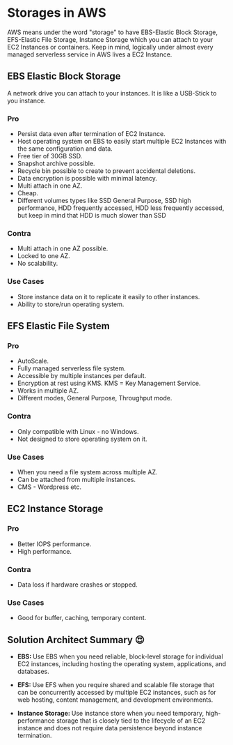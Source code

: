 # Storages in AWS

AWS means under the word "storage" to have EBS-Elastic Block Storage, EFS-Elastic File Storage, Instance Storage which you can attach to your EC2 Instances or containers. Keep in mind, logically under almost every managed serverless service in AWS lives a EC2 Instance.

## EBS Elastic Block Storage
A network drive you can attach to your instances.
It is like a USB-Stick to you instance.

### Pro
- Persist data even after termination of EC2 Instance.
- Host operating system on EBS to easily start multiple EC2 Instances with the same configuration and data.
- Free tier of 30GB SSD.
- Snapshot archive possible.
- Recycle bin possible to create to prevent accidental deletions.
- Data encryption is possible with minimal latency.
- Multi attach in one AZ.
- Cheap.
- Different volumes types like SSD General Purpose, SSD high performance, HDD frequently accessed, HDD less frequently accessed, but keep in mind that HDD is much slower than SSD

### Contra
- Multi attach in one AZ possible.
- Locked to one AZ.
- No scalability.

### Use Cases
- Store instance data on it to replicate it easily to other instances.
- Ability to store/run operating system.

## EFS Elastic File System

### Pro
- AutoScale.
- Fully managed serverless file system.
- Accessible by multiple instances per default.
- Encryption at rest using KMS. KMS = Key Management Service.
- Works in multiple AZ.
- Different modes, General Purpose, Throughput mode.

### Contra
- Only compatible with Linux - no Windows.
- Not designed to store operating system on it.

### Use Cases
- When you need a file system across multiple AZ.
- Can be attached from multiple instances.
- CMS - Wordpress etc.

## EC2 Instance Storage

### Pro
- Better IOPS performance.
- High performance.

### Contra
- Data loss if hardware crashes or stopped.

### Use Cases
- Good for buffer, caching, temporary content.

## Solution Architect Summary 😍

- <b>EBS: </b>Use EBS when you need reliable, block-level storage for individual EC2 instances, including hosting the operating system, applications, and databases.

- <b>EFS: </b>Use EFS when you require shared and scalable file storage that can be concurrently accessed by multiple EC2 instances, such as for web hosting, content management, and development environments.

- <b>Instance Storage: </b>Use instance store when you need temporary, high-performance storage that is closely tied to the lifecycle of an EC2 instance and does not require data persistence beyond instance termination.


